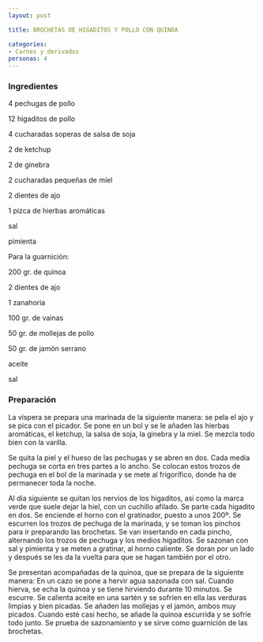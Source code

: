 ```yaml
---
layout: post

title: BROCHETAS DE HIGADITOS Y POLLO CON QUINOA

categories:
- Carnes y derivados
personas: 4 
---
```


<h3>Ingredientes</h3>4 pechugas de pollo

12 higaditos de pollo

4 cucharadas soperas de salsa de soja

2 de ketchup

2 de ginebra

2 cucharadas pequeñas de miel

2 dientes de ajo

1 pizca de hierbas aromáticas

sal

pimienta

Para la guarnición:

200 gr. de quinoa

2 dientes de ajo

1 zanahoria

100 gr. de vainas

50 gr. de mollejas de pollo

50 gr. de jamón serrano

aceite

sal

<h3>Preparación</h3>La víspera se prepara una marinada de la siguiente manera: se pela el ajo y se pica con el picador. Se pone en un bol y se le añaden las hierbas aromáticas, el ketchup, la salsa de soja, la ginebra y la miel. Se mezcla todo bien con la varilla.

Se quita la piel y el hueso de las pechugas y se abren en dos. Cada media pechuga se corta en tres partes a lo ancho. Se colocan estos trozos de pechuga en el bol de la marinada y se mete al frigorífico, donde ha de permanecer toda la noche.

Al día siguiente se quitan los nervios de los higaditos, así como la marca verde que suele dejar la hiel, con un cuchillo afilado. Se parte cada higadito en dos. Se enciende el horno con el gratinador, puesto a unos 200º. Se escurren los trozos de pechuga de la marinada, y se toman los pinchos para ir preparando las brochetas. Se van insertando en cada pincho, alternando los trozos de pechuga y los medios higaditos. Se sazonan con sal y pimienta y se meten a gratinar, al horno caliente. Se doran por un lado y después se les da la vuelta para que se hagan también por el otro.

Se presentan acompañadas de la quinoa, que se prepara de la siguiente manera: En un cazo se pone a hervir agua sazonada con sal. Cuando hierva, se echa la quinoa y se tiene hirviendo durante 10 minutos. Se escurre. Se calienta aceite en una sartén y se sofríen en ella las verduras limpias y bien picadas. Se añaden las mollejas y el jamón, ambos muy picados. Cuando esté casi hecho, se añade la quinoa escurrida y se sofríe todo junto. Se prueba de sazonamiento y se sirve como guarnición de las brochetas.